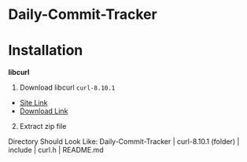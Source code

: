 # Daily-Commit-Tracker
 
# Installation
**libcurl**
1. Download libcurl `curl-8.10.1`
 - [Site Link](https://curl.se/download.html)
 - [Download Link](https://curl.se/download/curl-8.10.1.zip)
2. Extract zip file

Directory Should Look Like:
Daily-Commit-Tracker
 | curl-8.10.1 (folder)
   | include
     | curl.h
 | README.md